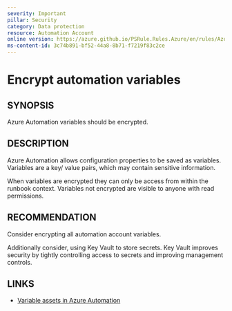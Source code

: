 ```yaml
---
severity: Important
pillar: Security
category: Data protection
resource: Automation Account
online version: https://azure.github.io/PSRule.Rules.Azure/en/rules/Azure.Automation.EncryptVariables/
ms-content-id: 3c74b891-bf52-44a8-8b71-f7219f83c2ce
---
```


# Encrypt automation variables

## SYNOPSIS

Azure Automation variables should be encrypted.

## DESCRIPTION

Azure Automation allows configuration properties to be saved as variables.
Variables are a key/ value pairs, which may contain sensitive information.

When variables are encrypted they can only be access from within the runbook context.
Variables not encrypted are visible to anyone with read permissions.

## RECOMMENDATION

Consider encrypting all automation account variables.

Additionally consider, using Key Vault to store secrets.
Key Vault improves security by tightly controlling access to secrets and improving management controls.

## LINKS

- [Variable assets in Azure Automation](https://learn.microsoft.com/azure/automation/shared-resources/variables)

